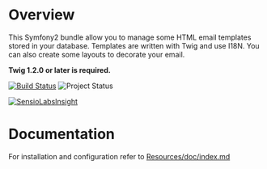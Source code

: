 Overview
========

This Symfony2 bundle allow you to manage some HTML email templates stored in your database. Templates are written with Twig and use I18N.
You can also create some layouts to decorate your email.

**Twig 1.2.0 or later is required.**

[![Build Status](https://secure.travis-ci.org/lexik/LexikMailerBundle.png?branch=master)](http://travis-ci.org/lexik/LexikMailerBundle)
![Project Status](http://stillmaintained.com/lexik/LexikMailerBundle.png)

[![SensioLabsInsight](https://insight.sensiolabs.com/projects/65df9f8f-6336-4e28-bec5-fe7f501a21dc/big.png)](https://insight.sensiolabs.com/projects/65df9f8f-6336-4e28-bec5-fe7f501a21dc)

Documentation
=============

For installation and configuration refer to [Resources/doc/index.md](https://github.com/lexik/LexikMailerBundle/blob/master/Resources/doc/index.md)
